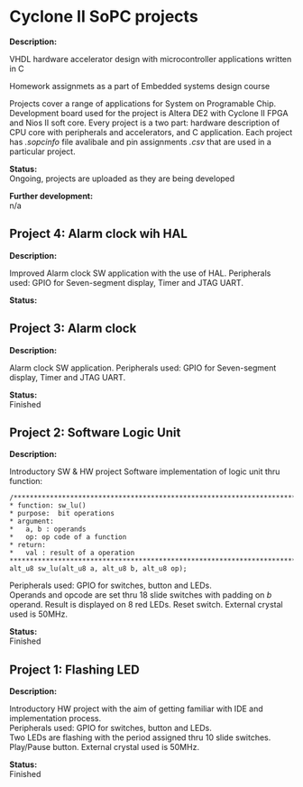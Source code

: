 # Cyclone II SoPC projects

**Description:**

VHDL hardware accelerator design with microcontroller applications written in C  

Homework assignmets as a part of Embedded systems design course  

Projects cover a range of applications for System on Programable Chip. Development board used for the project is Altera DE2 with Cyclone II FPGA and Nios II soft core. Every project is a two part: hardware description of CPU core with peripherals and accelerators, and C application. Each project has *.sopcinfo* file avalibale and pin assignments *.csv* that are used in a particular project.

**Status:**   
Ongoing, projects are uploaded as they are being developed  

**Further development:**  
n/a  

## **Project 4: Alarm clock wih HAL**

**Description:**  

Improved Alarm clock SW application with the use of HAL. Peripherals used: GPIO for Seven-segment display, Timer and JTAG UART. 

**Status:**   


## **Project 3: Alarm clock**

**Description:**  

Alarm clock SW application. Peripherals used: GPIO for Seven-segment display, Timer and JTAG UART. 

**Status:**   
Finished


## **Project 2: Software Logic Unit**

**Description:**  

Introductory SW & HW project
Software implementation of logic unit thru function:  

    /***********************************************************************
    * function: sw_lu()
    * purpose:  bit operations
    * argument:
    *   a, b : operands
    *   op: op code of a function
    * return:
    *   val : result of a operation
    ***********************************************************************/
    alt_u8 sw_lu(alt_u8 a, alt_u8 b, alt_u8 op);  
        
Peripherals used: GPIO for switches, button and LEDs.  
Operands and opcode are set thru 18 slide switches with padding on *b* operand. Result is displayed on 8 red LEDs. Reset switch. External crystal used is 50MHz.  

**Status:**   
Finished

## **Project 1: Flashing LED**

**Description:**  

Introductory HW project with the aim of getting familiar with IDE and implementation process.  
Peripherals used: GPIO for switches, button and LEDs.  
Two LEDs are flashing with the period assigned thru 10 slide switches. Play/Pause button. External crystal used is 50MHz.  

**Status:**   
Finished
